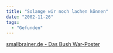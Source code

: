 ```yaml
---
title: "Solange wir noch lachen können"
date: "2002-11-26"
tags:
  - "Gefunden"
---
```


[smallbrainer.de - Das Bush War-Poster](https://web.archive.org/web/20030503134021/http://www.smallbrainer.de/modules.php?name=News&file=article&sid=517 "smallbrainer.de - Das Bush War-Poster")
